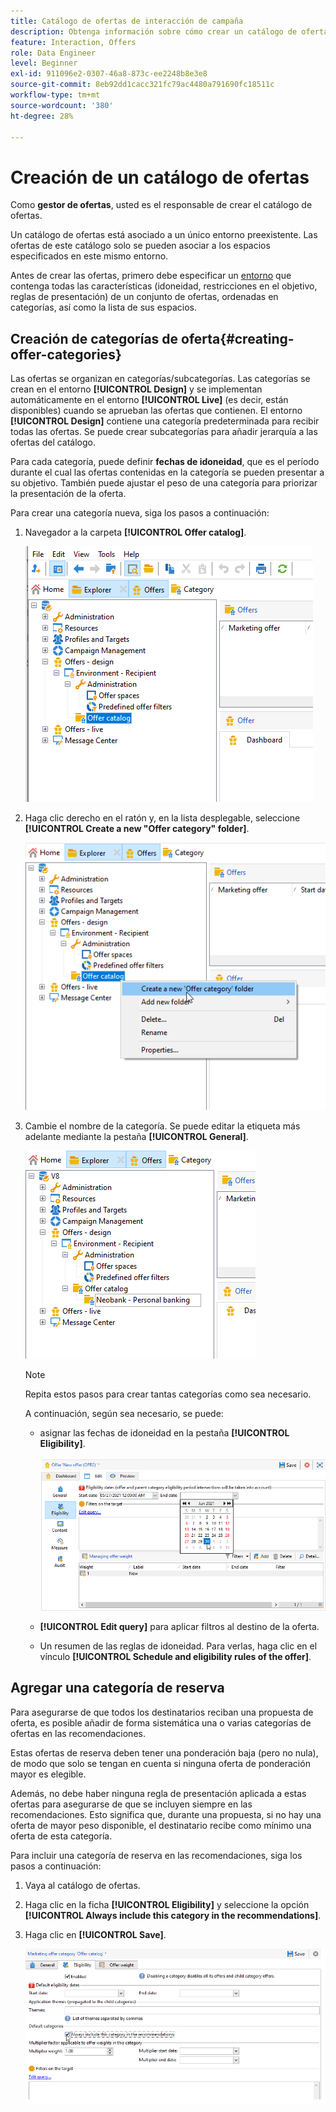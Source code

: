 ```yaml
---
title: Catálogo de ofertas de interacción de campaña
description: Obtenga información sobre cómo crear un catálogo de ofertas
feature: Interaction, Offers
role: Data Engineer
level: Beginner
exl-id: 911096e2-0307-46a8-873c-ee2248b8e3e8
source-git-commit: 8eb92dd1cacc321fc79ac4480a791690fc18511c
workflow-type: tm+mt
source-wordcount: '380'
ht-degree: 28%

---
```


# Creación de un catálogo de ofertas

Como **gestor de ofertas**, usted es el responsable de crear el catálogo de ofertas.

Un catálogo de ofertas está asociado a un único entorno preexistente. Las ofertas de este catálogo solo se pueden asociar a los espacios especificados en este mismo entorno.

Antes de crear las ofertas, primero debe especificar un [entorno](interaction-env.md) que contenga todas las características (idoneidad, restricciones en el objetivo, reglas de presentación) de un conjunto de ofertas, ordenadas en categorías, así como la lista de sus espacios.

## Creación de categorías de oferta{#creating-offer-categories}

Las ofertas se organizan en categorías/subcategorías. Las categorías se crean en el entorno **[!UICONTROL Design]** y se implementan automáticamente en el entorno **[!UICONTROL Live]** (es decir, están disponibles) cuando se aprueban las ofertas que contienen. El entorno **[!UICONTROL Design]** contiene una categoría predeterminada para recibir todas las ofertas. Se puede crear subcategorías para añadir jerarquía a las ofertas del catálogo.

Para cada categoría, puede definir **fechas de idoneidad**, que es el período durante el cual las ofertas contenidas en la categoría se pueden presentar a su objetivo. También puede ajustar el peso de una categoría para priorizar la presentación de la oferta.

Para crear una categoría nueva, siga los pasos a continuación:

1. Navegador a la carpeta **[!UICONTROL Offer catalog]**.

   ![](assets/offer_cat_create_001.png)

1. Haga clic derecho en el ratón y, en la lista desplegable, seleccione **[!UICONTROL Create a new "Offer category" folder]**.

   ![](assets/offer_cat_create_002.png)

1. Cambie el nombre de la categoría. Se puede editar la etiqueta más adelante mediante la pestaña **[!UICONTROL General]**.

   ![](assets/offer_cat_create_003.png)

   >[!NOTE]
   >
   >Repita estos pasos para crear tantas categorías como sea necesario.

   A continuación, según sea necesario, se puede:

   * asignar las fechas de idoneidad en la pestaña **[!UICONTROL Eligibility]**.

     ![](assets/offer_cat_create_004.png)

   * **[!UICONTROL Edit query]** para aplicar filtros al destino de la oferta.

   * Un resumen de las reglas de idoneidad. Para verlas, haga clic en el vínculo **[!UICONTROL Schedule and eligibility rules of the offer]**.

## Agregar una categoría de reserva

Para asegurarse de que todos los destinatarios reciban una propuesta de oferta, es posible añadir de forma sistemática una o varias categorías de ofertas en las recomendaciones.

Estas ofertas de reserva deben tener una ponderación baja (pero no nula), de modo que solo se tengan en cuenta si ninguna oferta de ponderación mayor es elegible.

Además, no debe haber ninguna regla de presentación aplicada a estas ofertas para asegurarse de que se incluyen siempre en las recomendaciones. Esto significa que, durante una propuesta, si no hay una oferta de mayor peso disponible, el destinatario recibe como mínimo una oferta de esta categoría.

Para incluir una categoría de reserva en las recomendaciones, siga los pasos a continuación:

1. Vaya al catálogo de ofertas.
1. Haga clic en la ficha **[!UICONTROL Eligibility]** y seleccione la opción **[!UICONTROL Always include this category in the recommendations]**.
1. Haga clic en **[!UICONTROL Save]**.

   ![](assets/offer_cat_default_001.png)
